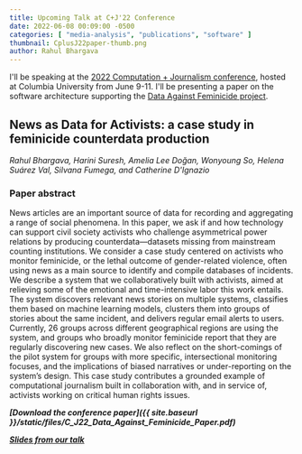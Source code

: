 ```yaml
---
title: Upcoming Talk at C+J'22 Conference
date: 2022-06-08 00:09:00 -0500
categories: [ "media-analysis", "publications", "software" ]
thumbnail: CplusJ22paper-thumb.png
author: Rahul Bhargava
---
```


I'll be speaking at the [2022 Computation + Journalism conference](https://cj2022.brown.columbia.edu), hosted at Columbia University from June 9-11. I'll be presenting a paper on the software architecture supporting the [Data Against Feminicide project](https://dataculture.northeastern.edu/projects/data-against-feminicide.html).

## News as Data for Activists: a case study in feminicide counterdata production

_Rahul Bhargava, Harini Suresh, Amelia Lee Doğan, Wonyoung So, Helena Suárez Val, Silvana Fumega, and Catherine D'Ignazio_

### Paper abstract

News articles are an important source of data for recording and aggregating a range of social phenomena. In this paper, we ask if and how technology can support civil society activists who challenge asymmetrical power relations by producing counterdata—datasets missing from mainstream counting institutions. We consider a case study centered on activists who monitor feminicide, or the lethal outcome of gender-related violence, often using news as a main source to identify and compile databases of incidents. We describe a system that we collaboratively built with activists, aimed at relieving some of the emotional and time-intensive labor this work entails. The system discovers relevant news stories on multiple systems, classifies them based on machine learning models, clusters them into groups of stories about the same incident, and delivers regular email alerts to users. Currently, 26 groups across different geographical regions are using the system, and groups who broadly monitor feminicide report that they are regularly discovering new cases. We also reflect on the short-comings of the pilot system for groups with more specific, intersectional monitoring focuses, and the implications of biased narratives or under-reporting on the system’s design. This case study contributes a grounded example of computational journalism built in collaboration with, and in service of, activists working on critical human rights issues.

***[Download the conference paper]({{ site.baseurl }}/static/files/C_J22_Data_Against_Feminicide_Paper.pdf)***

***[Slides from our talk](https://docs.google.com/presentation/d/1mQMxjM-zsr3TdnDk1Gl6FHXkuz1DvToY/edit?usp=sharing&ouid=116408152420862967200&rtpof=true&sd=true)***
